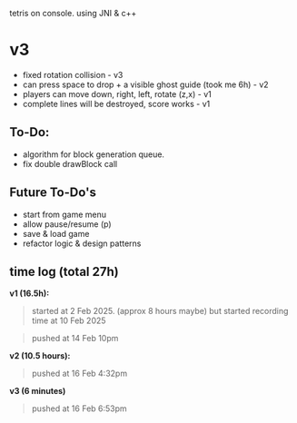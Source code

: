 tetris on console. using JNI & c++ 

# v3
- fixed rotation collision - v3
- can press space to drop + a visible ghost guide (took me 6h) - v2
- players can move down, right, left, rotate (z,x) - v1
- complete lines will be destroyed, score works - v1


## To-Do:
- algorithm for block generation queue.
- fix double drawBlock call

## Future To-Do's
- start from game menu
- allow pause/resume (p)
- save & load game
- refactor logic & design patterns




## time log (total 27h)
**v1 (16.5h):**
> started at 2 Feb 2025. (approx 8 hours maybe) but started recording time at 10 Feb 2025

> pushed at 14 Feb 10pm

**v2 (10.5 hours):**
> pushed at 16 Feb 4:32pm

**v3 (6 minutes)**
> pushed at 16 Feb 6:53pm
